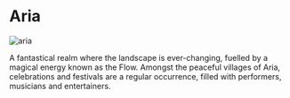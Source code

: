 # Aria

![aria](https://d2hl7maqck52px.cloudfront.net/world-of-rathe/aria/aria.webp)

A fantastical realm where the landscape is ever-changing, fuelled by a magical energy known as the Flow. Amongst the peaceful villages of Aria, celebrations and festivals are a regular occurrence, filled with performers, musicians and entertainers.
